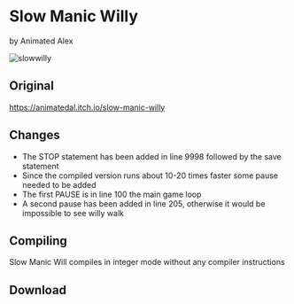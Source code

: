 # Slow Manic Willy
by Animated Alex

![slowwilly](https://github.com/user-attachments/assets/535b40b7-1255-4903-9c47-6b1ebb2f7f78) 

## Original
https://animatedal.itch.io/slow-manic-willy

## Changes
* The STOP statement has been added in line 9998 followed by the save statement
* Since the compiled version runs about 10-20 times faster some pause needed to be added
* The first PAUSE is in line 100 the main game loop
* A second pause has been added in line 205, otherwise it would be impossible to see willy walk

## Compiling
Slow Manic Will compiles in integer mode without any compiler instructions

## Download



